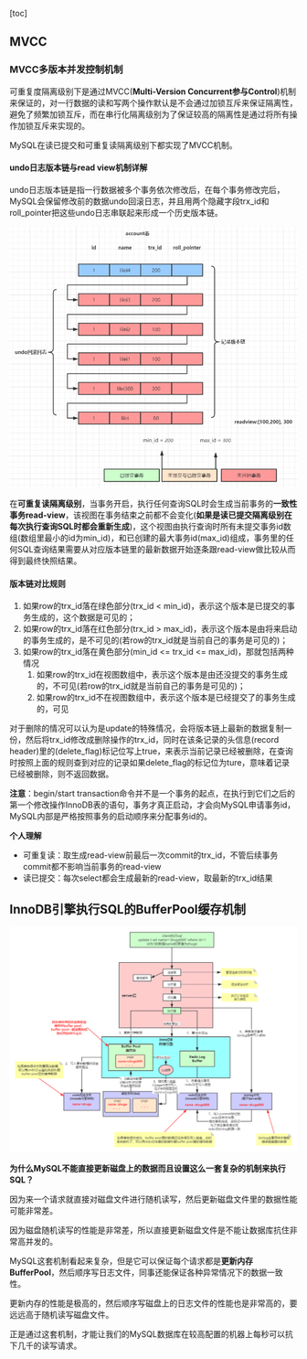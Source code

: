 [toc]

## MVCC

### MVCC多版本并发控制机制

可重复度隔离级别下是通过MVCC(**Multi-Version Concurrent参与Control**)机制来保证的，对一行数据的读和写两个操作默认是不会通过加锁互斥来保证隔离性，避免了频繁加锁互斥，而在串行化隔离级别为了保证较高的隔离性是通过将所有操作加锁互斥来实现的。

MySQL在读已提交和可重复读隔离级别下都实现了MVCC机制。

#### undo日志版本链与read view机制详解

undo日志版本链是指一行数据被多个事务依次修改后，在每个事务修改完后，MySQL会保留修改前的数据undo回滚日志，并且用两个隐藏字段trx_id和roll_pointer把这些undo日志串联起来形成一个历史版本链。

![undolog版本链](images/undolog版本链.png)

在**可重复读隔离级别**，当事务开启，执行任何查询SQL时会生成当前事务的**一致性事务read-view**，该视图在事务结束之前都不会变化(**如果是读已提交隔离级别在每次执行查询SQL时都会重新生成**)，这个视图由执行查询时所有未提交事务id数组(数组里最小的id为min_id)，和已创建的最大事务id(max_id)组成，事务里的任何SQL查询结果需要从对应版本链里的最新数据开始逐条跟read-view做比较从而得到最终快照结果。

#### 版本链对比规则

1. 如果row的trx_id落在绿色部分(trx_id < min_id)，表示这个版本是已提交的事务生成的，这个数据是可见的；
2. 如果row的trx_id落在红色部分(trx_id > max_id)，表示这个版本是由将来启动的事务生成的，是不可见的(若row的trx_id就是当前自己的事务是可见的)；
3. 如果row的trx_id落在黄色部分(min_id <= trx_id <= max_id)，那就包括两种情况
   1. 如果row的trx_id在视图数组中，表示这个版本是由还没提交的事务生成的，不可见(若row的trx_id就是当前自己的事务是可见的)；
   2. 如果row的trx_id不在视图数组中，表示这个版本是已经提交了的事务生成的，可见

对于删除的情况可以认为是update的特殊情况，会将版本链上最新的数据复制一份，然后将trx_id修改成删除操作的trx_id，同时在该条记录的头信息(record header)里的(delete_flag)标记位写上true，来表示当前记录已经被删除，在查询时按照上面的规则查到对应的记录如果delete_flag的标记位为ture，意味着记录已经被删除，则不返回数据。

**注意**：begin/start transaction命令并不是一个事务的起点，在执行到它们之后的第一个修改操作InnoDB表的语句，事务才真正启动，才会向MySQL申请事务id，MySQL内部是严格按照事务的启动顺序来分配事务id的。

**个人理解**

* 可重复读：取生成read-view前最后一次commit的trx_id，不管后续事务commit都不影响当前事务的read-view
* 读已提交：每次select都会生成最新的read-view，取最新的trx_id结果

## InnoDB引擎执行SQL的BufferPool缓存机制

![InnoDB引擎执行SQL的BufferPool缓存机制](images/InnoDB引擎执行SQL的BufferPool缓存机制.png)

**为什么MySQL不能直接更新磁盘上的数据而且设置这么一套复杂的机制来执行SQL？**

因为来一个请求就直接对磁盘文件进行随机读写，然后更新磁盘文件里的数据性能可能非常差。

因为磁盘随机读写的性能是非常差，所以直接更新磁盘文件是不能让数据库抗住非常高并发的。

MySQL这套机制看起来复杂，但是它可以保证每个请求都是**更新内存BufferPool**，然后顺序写日志文件，同事还能保证各种异常情况下的数据一致性。

更新内存的性能是极高的，然后顺序写磁盘上的日志文件的性能也是非常高的，要远远高于随机读写磁盘文件。

正是通过这套机制，才能让我们的MySQL数据库在较高配置的机器上每秒可以抗下几千的读写请求。